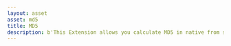 ```yaml
---
layout: asset
asset: md5
title: MD5
description: b'This Extension allows you calculate MD5 in native from string'
---
```

